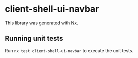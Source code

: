 # client-shell-ui-navbar

This library was generated with [Nx](https://nx.dev).

## Running unit tests

Run `nx test client-shell-ui-navbar` to execute the unit tests.
